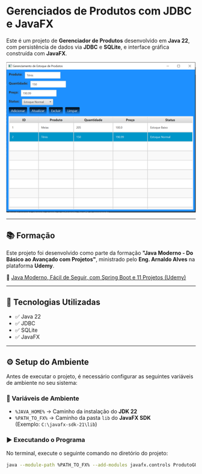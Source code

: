 ﻿# Gerenciados de Produtos com JDBC e JavaFX

Este é um projeto de **Gerenciador de Produtos** desenvolvido em **Java 22**, com persistência de dados via **JDBC** e **SQLite**, e interface gráfica construída com **JavaFX**.

![tela do sistema](./app.png)

---

## 📚 Formação

Este projeto foi desenvolvido como parte da formação **"Java Moderno - Do Básico ao Avançado com Projetos"**, ministrado pelo **Eng. Arnaldo Alves** na plataforma **Udemy**.

🔗 [Java Moderno, Fácil de Seguir, com Spring Boot e 11 Projetos (Udemy)](https://www.udemy.com/course/curso-de-java-para-iniciantes-com-projetos/)

---

## 🧰 Tecnologias Utilizadas

- ✅ Java 22  
- ✅ JDBC  
- ✅ SQLite  
- ✅ JavaFX  

---

## ⚙️ Setup do Ambiente

Antes de executar o projeto, é necessário configurar as seguintes variáveis de ambiente no seu sistema:

### 🔧 Variáveis de Ambiente

- `%JAVA_HOME%` → Caminho da instalação do **JDK 22**
- `%PATH_TO_FX%` → Caminho da pasta `lib` do **JavaFX SDK**  
  (Exemplo: `C:\javafx-sdk-21\lib`)

### ▶️ Executando o Programa

No terminal, execute o seguinte comando no diretório do projeto:

```bash
java --module-path %PATH_TO_FX% --add-modules javafx.controls ProdutoGUI
